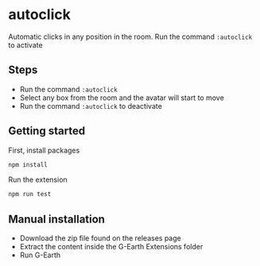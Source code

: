 # autoclick

Automatic clicks in any position in the room. Run the command `:autoclick` to activate

## Steps

- Run the command `:autoclick`
- Select any box from the room and the avatar will start to move
- Run the command `:autoclick` to deactivate

## Getting started

First, install packages

```bash
npm install
```

Run the extension

```bash
npm run test
```

## Manual installation

- Download the zip file found on the releases page
- Extract the content inside the G-Earth Extensions folder
- Run G-Earth
